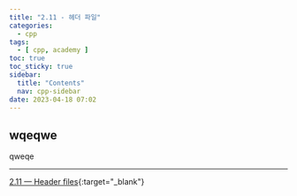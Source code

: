 ```yaml
---
title: "2.11 - 헤더 파일"
categories:
  - cpp
tags:
  - [ cpp, academy ]
toc: true
toc_sticky: true
sidebar:
  title: "Contents"
  nav: cpp-sidebar
date: 2023-04-18 07:02
---
```


## wqeqwe

qweqe

---

[2.11 — Header files](https://www.learncpp.com/cpp-tutorial/header-files/){:target="_blank"}

<!--

<div class="notice--info" markdown="1">
<span class="notice-title">
**TITLE**
</span>

BODY
</div>

-->